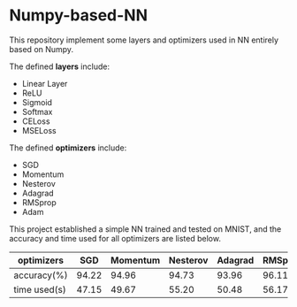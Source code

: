 # Numpy-based-NN

This repository implement some layers and optimizers used in NN entirely based on Numpy.

The defined **layers** include:

* Linear Layer
* ReLU
* Sigmoid
* Softmax
* CELoss
* MSELoss

The defined **optimizers** include:

* SGD
* Momentum
* Nesterov
* Adagrad
* RMSprop
* Adam

This project established a simple NN trained and tested on MNIST, and the accuracy and time used for all optimizers are listed below.

| optimizers   | SGD   | Momentum | Nesterov | Adagrad | RMSprop | Adam  |
| ------------ | ----- | -------- | -------- | ------- | ------- | ----- |
| accuracy(%)  | 94.22 | 94.96    | 94.73    | 93.96   | 96.11   | 96.16 |
| time used(s) | 47.15 | 49.67    | 55.20    | 50.48   | 56.17   | 63.25 |
